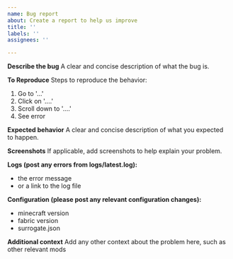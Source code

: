 ```yaml
---
name: Bug report
about: Create a report to help us improve
title: ''
labels: ''
assignees: ''

---
```


**Describe the bug**
A clear and concise description of what the bug is.

**To Reproduce**
Steps to reproduce the behavior:
1. Go to '...'
2. Click on '....'
3. Scroll down to '....'
4. See error

**Expected behavior**
A clear and concise description of what you expected to happen.

**Screenshots**
If applicable, add screenshots to help explain your problem.

**Logs (post any errors from logs/latest.log):**
 - the error message
 - or a link to the log file

**Configuration (please post any relevant configuration changes):**
 - minecraft version
 - fabric version
 - surrogate.json

**Additional context**
Add any other context about the problem here, such as other relevant mods
